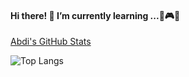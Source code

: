 #### Hi there! 🌱 I’m currently learning ...💼🎮🎈


[Abdi's GitHub Stats](https://github-readme-stats.vercel.app/api?username=abdimk&show_icons=true&include_all_commits=true)

![Top Langs](https://github-readme-stats.vercel.app/api/top-langs/?username=abdimk&layout=compact)



<!--
**abdimk/abdimk** is a ✨ _special_ ✨ repository because its `README.md` (this file) appears on your GitHub profile.

Here are some ideas to get you started:

- 🔭 I’m currently working on ...
- 🌱 I’m currently learning ...
- 👯 I’m looking to collaborate on ...
- 🤔 I’m looking for help with ...
- 💬 Ask me about ...
- 📫 How to reach me: ...
- 😄 Pronouns: ...
- ⚡ Fun fact: ...
-->
